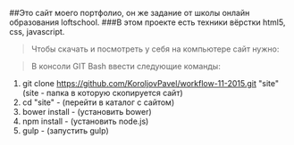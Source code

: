 ##Это сайт моего портфолио, он же задание от школы онлайн образования loftschool.
###В этом проекте есть техники вёрстки html5, css, javascript.

>Чтобы скачать и посмотреть у себя на компьютере сайт нужно:

>В консоли GIT Bash ввести следующие команды:  

1.  git clone https://github.com/KoroljovPavel/workflow-11-2015.git "site" (site - папка в которую скопируется сайт)  
2.  cd "site" - (перейти в каталог с сайтом)  
3.  bower install - (установить bower)  
4.  npm install - (установить node.js)
5.  gulp - (запустить gulp)
